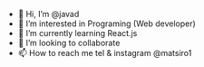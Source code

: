 - 👋 Hi, I’m @javad 
- 👀 I’m interested in Programing (Web developer)
- 🌱 I’m currently learning React.js 
- 💞️ I’m looking to collaborate 
- 📫 How to reach me tel & instagram @matsiro1 

<!---
javadng/javadng is a ✨ special ✨ repository because its `README.md` (this file) appears on your GitHub profile.
You can click the Preview link to take a look at your changes.
--->
